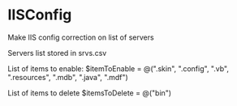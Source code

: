 IISConfig
=========

Make IIS config correction on list of servers

Servers list stored in srvs.csv

List of items to enable:
$itemToEnable = @(".skin", ".config", ".vb", ".resources", ".mdb", ".java", ".mdf")

List of items to delete
$itemsToDelete = @("bin")